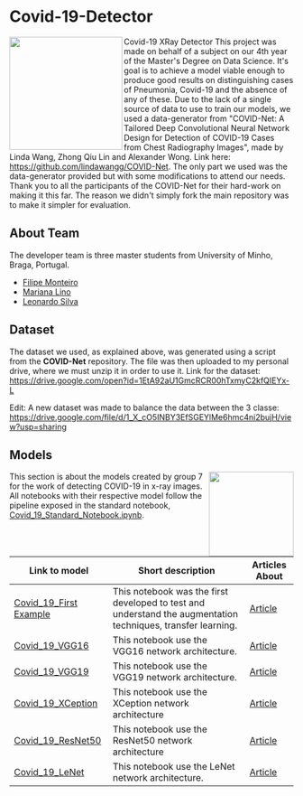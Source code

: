 # Covid-19-Detector
<img align="left" src="https://media.giphy.com/media/UUsOy6IWmzw6mmeOpQ/giphy.gif" width="200" height="200" /> 

Covid-19 XRay Detector
This project was made on behalf of a subject on our 4th year of the Master's Degree on Data Science. It's goal is to achieve a model viable enough to produce good results on distinguishing cases of Pneumonia, Covid-19 and the absence of any of these. Due to the lack of a single source of data to use to train our models, we used a data-generator from "COVID-Net: A Tailored Deep Convolutional Neural Network Design for Detection of COVID-19 Cases from Chest Radiography Images", made by Linda Wang, Zhong Qiu Lin and Alexander Wong. Link here: <https://github.com/lindawangg/COVID-Net>. The only part we used was the data-generator provided but with some modifications to attend our needs. Thank you to all the participants of the COVID-Net for their hard-work on making it this far. The reason we didn't simply fork the main repository was to make it simpler for evaluation.





## About Team
The developer team is three master students from University of Minho, Braga, Portugal.

* [Filipe Monteiro](https://github.com/pimonteiro)
* [Mariana Lino](https://github.com/marianalino)
* [Leonardo Silva](https://github.com/leoproject)

## Dataset
The dataset we used, as explained above, was generated using a script from the **COVID-Net** repository. The file was then uploaded to my personal drive, where we must unzip it in order to use it. Link for the dataset: https://drive.google.com/open?id=1EtA92aU1GmcRCR00hTxmyC2kfQIEYx-L

Edit:
A new dataset was made to balance the data between the 3 classe: https://drive.google.com/file/d/1_X_cO5INBY3EfSGEYlMe6hmc4ni2bujH/view?usp=sharing



## Models

<img align="right" src="https://media.giphy.com/media/i4NjAwytgIRDW/giphy.gif" width="150" height="150"/> 

This section is about the models created by group 7 for the work of detecting COVID-19 in x-ray images. All notebooks with their respective model follow the pipeline exposed in the standard notebook, [Covid_19_Standard_Notebook.ipynb](models/Covid_19_Standard_Notebook.ipynb).



Link to model| Short description | Articles About| 
--- | --- | --- | 
[Covid_19_First Example](models/FirstExample/) | This notebook was the first developed to test and understand the augmentation techniques, transfer learning. | [Article](https://medium.com/analytics-vidhya/cnns-architectures-lenet-alexnet-vgg-googlenet-resnet-and-more-666091488df5)
[Covid_19_VGG16](models/VGG16/) | This notebook use the  VGG16 network architecture.| [Article](https://arxiv.org/abs/1409.1556)
[Covid_19_VGG19](models/VGG19/) | This notebook use the  VGG19 network architecture.|[Article](https://arxiv.org/abs/1409.1556)
[Covid_19_XCeption](models/XCeption/)| This notebook use the  XCeption network architecture |[Article](https://arxiv.org/abs/1610.02357)
[Covid_19_ResNet50](models/ResNet50/)| This notebook use the  ResNet50 network architecture | [Article](https://arxiv.org/abs/1512.03385)
[Covid_19_LeNet](models/LeNet/)| This notebook use the  LeNet network architecture.| [Article](https://www.pyimagesearch.com/2016/08/01/lenet-convolutional-neural-network-in-python/)

